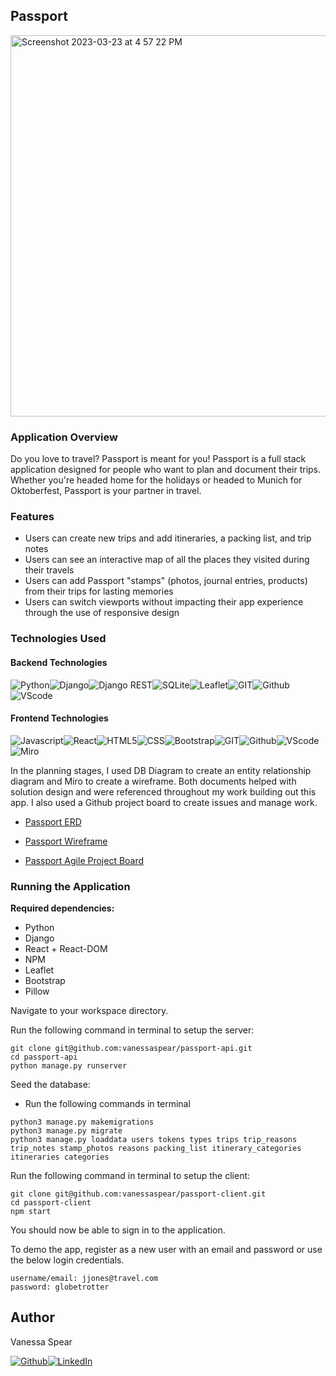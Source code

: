 Passport
------
<img width="610" alt="Screenshot 2023-03-23 at 4 57 22 PM" src="https://user-images.githubusercontent.com/112430942/227373858-c8c6765b-64ec-4f38-a00f-0b6ba0396d93.png">

### Application Overview

Do you love to travel? Passport is meant for you! Passport is a full stack application designed for people who want to plan and document their trips.  Whether you're headed home for the holidays or headed to Munich for Oktoberfest, Passport is your partner in travel. 

### Features
- Users can create new trips and add itineraries, a packing list, and trip notes 
- Users can see an interactive map of all the places they visited during their travels
- Users can add Passport "stamps" (photos, journal entries, products) from their trips for lasting memories 
- Users can switch viewports without impacting their app experience through the use of responsive design
  
### Technologies Used

#### Backend Technologies

<img alt="Python" src="https://img.shields.io/badge/Python-FFD43B?style=for-the-badge&logo=python&logoColor=blue"><img alt="Django" src="https://img.shields.io/badge/Django-092E20?style=for-the-badge&logo=django&logoColor=green"><img alt="Django REST" src="https://img.shields.io/badge/django%20rest-ff1709?style=for-the-badge&logo=django&logoColor=white"><img alt="SQLite" src="https://img.shields.io/badge/SQLite-07405E?style=for-the-badge&logo=sqlite&logoColor=white"><img alt="Leaflet" src="https://img.shields.io/badge/Leaflet-199900?style=for-the-badge&logo=Leaflet&logoColor=white"><img alt="GIT" src="https://img.shields.io/badge/GIT-E44C30?style=for-the-badge&logo=git&logoColor=white"><img alt="Github" src="https://img.shields.io/badge/GitHub-100000?style=for-the-badge&logo=github&logoColor=white"><img alt="VScode" src="https://img.shields.io/badge/VSCode-0078D4?style=for-the-badge&logo=visual%20studio%20code&logoColor=white">

#### Frontend Technologies

<img alt="Javascript" src="https://img.shields.io/badge/JavaScript-323330?style=for-the-badge&logo=javascript&logoColor=F7DF1E"><img alt="React" src="https://img.shields.io/badge/React-20232A?style=for-the-badge&logo=react&logoColor=61DAFB"><img alt="HTML5" src="https://img.shields.io/badge/HTML5-E34F26?style=for-the-badge&logo=html5&logoColor=white"><img alt="CSS" src="https://img.shields.io/badge/CSS3-1572B6?style=for-the-badge&logo=css3&logoColor=white"><img alt="Bootstrap" src="https://img.shields.io/badge/Bootstrap-563D7C?style=for-the-badge&logo=bootstrap&logoColor=white"><img alt="GIT" src="https://img.shields.io/badge/GIT-E44C30?style=for-the-badge&logo=git&logoColor=white"><img alt="Github" src="https://img.shields.io/badge/GitHub-100000?style=for-the-badge&logo=github&logoColor=white"><img alt="VScode" src="https://img.shields.io/badge/VSCode-0078D4?style=for-the-badge&logo=visual%20studio%20code&logoColor=white"><img alt="Miro" src="https://img.shields.io/badge/Miro-F7C922?style=for-the-badge&logo=Miro&logoColor=050036"><img alt="" src="">

In the planning stages, I used DB Diagram to create an entity relationship diagram and Miro to create a wireframe.  Both documents helped with solution design and were referenced throughout my work building out this app.  I also used a Github project board to create issues and manage work.

* [Passport ERD](https://dbdiagram.io/d/6406090c296d97641d85cc8e)

* [Passport Wireframe](https://miro.com/app/board/uXjVPhQbM4U=/?share_link_id=955298799066)

* [Passport Agile Project Board](https://github.com/users/vanessaspear/projects/1/views/1)
            
### Running the Application

**Required dependencies:** 
- Python
- Django
- React + React-DOM
- NPM
- Leaflet
- Bootstrap
- Pillow

Navigate to your workspace directory. 

Run the following command in terminal to setup the server:

```
git clone git@github.com:vanessaspear/passport-api.git
cd passport-api
python manage.py runserver
```

Seed the database: 
- Run the following commands in terminal
```
python3 manage.py makemigrations
python3 manage.py migrate
python3 manage.py loaddata users tokens types trips trip_reasons trip_notes stamp_photos reasons packing_list itinerary_categories itineraries categories
```

Run the following command in terminal to setup the client:

```
git clone git@github.com:vanessaspear/passport-client.git
cd passport-client
npm start
```

You should now be able to sign in to the application. 

To demo the app, register as a new user with an email and password or use the below login credentials.
```
username/email: jjones@travel.com
password: globetrotter
```

Author
------

Vanessa Spear 

[<img alt="Github" src="https://img.shields.io/badge/GitHub-100000?style=for-the-badge&logo=github&logoColor=white">](https://github.com/vanessaspear)[<img alt="LinkedIn" src="https://img.shields.io/badge/LinkedIn-0077B5?style=for-the-badge&logo=linkedin&logoColor=white">](https://www.linkedin.com/in/vanessavspear/)
